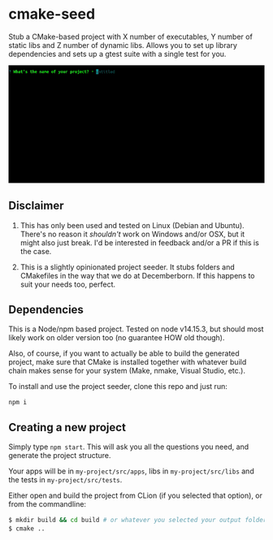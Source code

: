 # cmake-seed

Stub a CMake-based project with X number of executables, Y number of static libs and Z number of dynamic libs.
Allows you to set up library dependencies and sets up a gtest suite with a single test for you.

![demo](./demo.gif)

## Disclaimer

1. This has only been used and tested on Linux (Debian and Ubuntu). There's no reason it *shouldn't* work on Windows and/or OSX, but it might also just break. 
   I'd be interested in feedback and/or a PR if this is the case.
   
2. This is a slightly opinionated project seeder. It stubs folders and CMakefiles in the way that we do at Decemberborn.
   If this happens to suit your needs too, perfect. 

## Dependencies

This is a Node/npm based project. Tested on node v14.15.3, but should most likely work on older version too (no guarantee HOW old though).

Also, of course, if you want to actually be able to build the generated project, make sure that CMake is installed
together with  whatever build chain makes sense for your system (Make, nmake, Visual Studio, etc.).

To install and use the project seeder, clone this repo and just run:

```
npm i
```

## Creating a new project

Simply type `npm start`. This will ask you all the questions you need, and generate the project structure.

Your apps will be in `my-project/src/apps`, libs in `my-project/src/libs` and the tests in `my-project/src/tests`.

Either open and build the project from CLion (if you selected that option), or from the commandline:

```bash
$ mkdir build && cd build # or whatever you selected your output folder to be
$ cmake ..   
```
